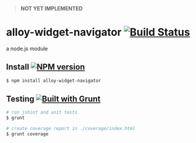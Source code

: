 > **NOT YET IMPLEMENTED**

# alloy-widget-navigator [![Build Status](https://travis-ci.org/mobilehero/alloy-widget-navigator.svg?branch=master)](https://travis-ci.org/mobilehero/alloy-widget-navigator)

a node.js module

## Install [![NPM version](https://badge.fury.io/js/alloy-widget-navigator.svg)](http://badge.fury.io/js/alloy-widget-navigator)

```bash
$ npm install alloy-widget-navigator
```

## Testing [![Built with Grunt](https://cdn.gruntjs.com/builtwith.png)](http://gruntjs.com/)

```bash
# run jshint and unit tests
$ grunt

# create coverage report in ./coverage/index.html
$ grunt coverage
```